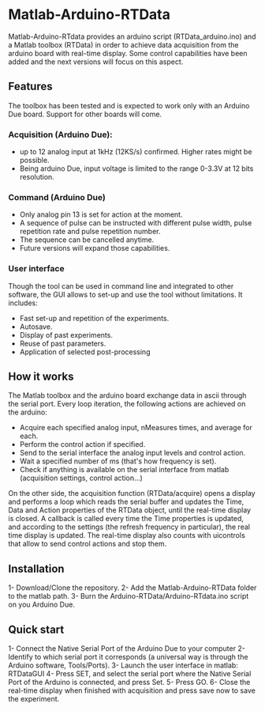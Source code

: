 # Matlab-Arduino-RTData

Matlab-Arduino-RTdata provides an arduino script (RTData_arduino.ino) and a Matlab toolbox (RTData) in order to achieve data acquisition from the arduino board with real-time display. Some control capabilities have been added and the next versions will focus on this aspect.
 
## Features

The toolbox has been tested and is expected to work only with an Arduino Due board. Support for other boards will come.

### Acquisition (Arduino Due):

- up to 12 analog input at 1kHz (12KS/s) confirmed. Higher rates might be possible.
- Being arduino Due, input voltage is limited to the range 0-3.3V at 12 bits resolution.

### Command (Arduino Due)

- Only analog pin 13 is set for action at the moment.
- A sequence of pulse can be instructed with different pulse width, pulse repetition rate and pulse repetition number.
- The sequence can be cancelled anytime.
- Future versions will expand those capabilities.

### User interface

Though the tool can be used in command line and integrated to other software, the GUI allows to set-up and use the tool without limitations. It includes:
- Fast set-up and repetition of the experiments.
- Autosave.
- Display of past experiments.
- Reuse of past parameters.
- Application of selected post-processing

## How it works

The Matlab toolbox and the arduino board exchange data in ascii through the serial port. Every loop iteration, the following actions are achieved on the arduino:

- Acquire each specified analog input, nMeasures times, and average for each.
- Perform the control action if specified.
- Send to the serial interface the analog input levels and control action.
- Wait a specified number of ms (that's how frequency is set).
- Check if anything is available on the serial interface from matlab (acquisition settings, control action...) 

On the other side, the acquisition function (RTData/acquire) opens a display and performs a loop which reads the serial buffer and updates the Time, Data and Action properties of the RTData object, until the real-time display is closed. A callback is called every time the Time properties is updated, and according to the settings (the refresh frequency in particular), the real time display is updated. The real-time display also counts with uicontrols that allow to send control actions and stop them.

## Installation

1- Download/Clone the repository.
2- Add the Matlab-Arduino-RTData folder to the matlab path.
3- Burn the Arduino-RTData/Arduino-RTdata.ino script on you Arduino Due.

## Quick start

1- Connect the Native Serial Port of the Arduino Due to your computer
2- Identify to which serial port it corresponds (a universal way is through the Arduino software, Tools/Ports). 
3- Launch the user interface in matlab: RTDataGUI
4- Press SET, and select the serial port where the Native Serial Port of the Arduino is connected, and press Set.
5- Press GO.
6- Close the real-time display when finished with acquisition and press save now to save the experiment.



  



